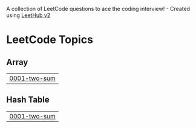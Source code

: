 A collection of LeetCode questions to ace the coding interview! - Created using [LeetHub v2](https://github.com/arunbhardwaj/LeetHub-2.0)
<!---LeetCode Topics Start-->
# LeetCode Topics
## Array
|  |
| ------- |
| [0001-two-sum](https://github.com/ankitmodanwall/DSA-WIth-Leetcode-/tree/master/0001-two-sum) |
## Hash Table
|  |
| ------- |
| [0001-two-sum](https://github.com/ankitmodanwall/DSA-WIth-Leetcode-/tree/master/0001-two-sum) |
<!---LeetCode Topics End-->